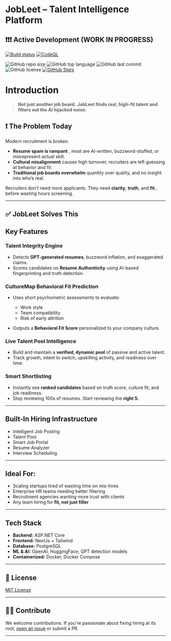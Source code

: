 
# JobLeet – Talent Intelligence Platform

## ❗❗❗ Active Development (WORK IN PROGRESS)

[![Build status](https://ci.appveyor.com/api/projects/status/m3tg2p3igoppg3eq?svg=true)](https://ci.appveyor.com/project/nixhantb/Recruitment-erp)
[![CodeQL](https://github.com/nixhantb/Recruitment-erp/actions/workflows/codeql.yml/badge.svg)](https://github.com/nixhantb/Recruitment-erp)

![GitHub repo size](https://img.shields.io/github/repo-size/nixhantb/Job-Leet-core-recruitment-agency?style=flat-square)
![GitHub top language](https://img.shields.io/github/languages/top/nixhantb/Recruitment-erp?color=orange&style=flat-square)
![GitHub last commit](https://img.shields.io/github/last-commit/nixhantb/Recruitment-erp?color=success&style=flat-square)
![GitHub license](https://img.shields.io/badge/license-GPL%20%2B%20CE-FFFF00?style=flat-square)
[![GitHub Stars](https://img.shields.io/github/stars/nixhantb/Job-Leet-core-recruitment-agency?label=GitHub%20stars&style=social)](https://github.com/nixhantb/Job-Leet-core-recruitment-agency/stargazers/)




# Introduction

> **Not just another job board.**
> **JobLeet finds real, high-fit talent and filters out the AI hijacked noise.**



## ❗ The Problem Today

Modern recruitment is broken.

* **Resume spam is rampant** , most are AI-written, buzzword-stuffed, or misrepresent actual skill.
* **Cultural misalignment** causes high turnover, recruiters are left guessing at behavior and fit.
* **Traditional job boards overwhelm**  quantity over quality, and no insight into who’s real.

Recruiters don’t need more applicants.
They need **clarity**, **truth**, and **fit** , before wasting hours screening.

---

## ✅ JobLeet Solves This



## Key Features

### Talent Integrity Engine

* Detects **GPT-generated resumes**, buzzword inflation, and exaggerated claims.
* Scores candidates on **Resume Authenticity** using AI-based fingerprinting and truth detection.

### CultureMap Behavioral Fit Prediction

* Uses short psychometric assessments to evaluate:

  * Work style
  * Team compatibility
  * Risk of early attrition
* Outputs a **Behavioral Fit Score** personalized to your company culture.

###  Live Talent Pool Intelligence

* Build and maintain a **verified, dynamic pool** of passive and active talent.
* Track growth, intent to switch, upskilling activity, and readiness over time.

### Smart Shortlisting

* Instantly see **ranked candidates** based on truth score, culture fit, and job readiness.
* Stop reviewing 100s of resumes. Start reviewing the **right 5.**

---

##  Built-In Hiring Infrastructure 

* Intelligent Job Posting
* Talent Pool
* Smart Job Portal 
* Resume Analyzer
* Interview Scheduling


---

## Ideal For:

* Scaling startups tired of wasting time on mis-hires
* Enterprise HR teams needing better filtering
* Recruitment agencies wanting more trust with clients
* Any team hiring for **fit, not just filler**

---

## Tech Stack

* **Backend:** ASP.NET Core
* **Frontend:** NextJs + Tailwind
* **Database:** PostgreSQL
* **ML & AI:** OpenAI, HuggingFace, GPT detection models
* **Containerized:** Docker, Docker Compose
---

## 📜 License

[MIT License](LICENSE)

---

## 👨‍💻 Contribute

We welcome contributions. If you're passionate about fixing hiring at its root, [open an issue](https://github.com/jobleet/issues) or submit a PR.

---
